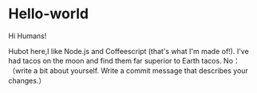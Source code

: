 # Hello-world

Hi Humans!

Hubot here,I like Node.js and Coffeescript (that's what I'm made of!).
I've had tacos on the moon and find them far superior to Earth tacos.
No：（write a bit about yourself.
            Write a commit message that describes your changes.）
